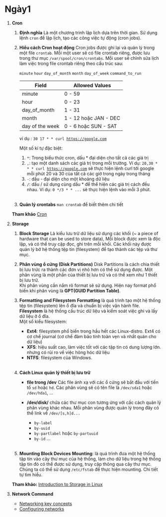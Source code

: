# Ngày1
1. **Cron**
    1. **Định nghĩa**
        Là một chương trinh lập lịch dựa trên thời gian. Sử dụng lệnh <code>cron</code> để lập lịch, tạo các công việc tự động (cron jobs).
        <br>
    
    2. **Hiểu cách Cron hoạt động**
        Cron jobs được ghi lại và quản lý trong một file <code>crontab</code>. Mỗi một user sẽ có file crontab riêng, được lưu trong thư mục <code>/var/spool/cron/crontabs</code>. Mỗi user sẽ chỉnh sửa lịch làm việc trong file crontab riêng theo cấu trúc sau:

        <code>minute</code> <code>hour</code> <code>day_of_month</code> <code>month</code> <code>day_of_week</code> <code>command_to_run</code>

        | Field | Allowed Values |
        | --- | --- |
        | minute | 0 - 59 |
        | hour | 0 - 23 |
        | day_of_month | 1 - 31 |
        | month | 1 - 12 hoặc JAN - DEC |
        | day of the week | 0 - 6 hoặc SUN - SAT|

        ví dụ : <code>30 17 * * curl https://google.com</code>

        Một số kí tự đặc biệt:
        1. <code>*</code>: Trong biểu thức cron, dấu * đại diện cho tất cả các giá trị
        2. <code>,</code>: tạo một danh sách các giá trị trong mỗi trường. Ví dụ: <code>20,30 * * * curl https://google.com</code> sẽ thực hiện lệnh curl tới google mỗi phút 20 và 30 của tất cả các giờ trong ngày trong tháng
        3. <code>-</code>: dấu - đại diện cho một khoảng dữ liệu
        4. <code>/</code>: dấu / sử dụng cùng dấu * để thể hiện các giá trị cách đều nhau. Ví dụ: <code>0 */3 * * ...</code> sẽ thực hiện lệnh vào mỗi 3 phút.
        <br>
    
    3. **Quản lý crontabs**
        <code>man crontab</code> để biết thêm chi tiết
        <br>

    **Tham khảo**
    [Cron](https://www.digitalocean.com/community/tutorials/how-to-use-cron-to-automate-tasks-ubuntu-1804)
    <br>

2. **Storage**
    1. **Block Storage**
        Là kiểu lưu trữ dữ liệu sử dụng các khối (~ a piece of hardware that can be used to store data), Mỗi block được xem là độc lập, và có thể truy cập đọc, ghi trên mỗi khối. Các khối này được quản lý bở hệ thống tệp tin (filesystem) để tạo thành các tệp và thư mục.
        <br>
    2. **Phân vùng ổ cứng (Disk Partitions)**
        Disk Partitions là cách chia thiết bị lưu trức ra thành các đơn vị nhỏ hơn có thể sử dụng được. Một phân vùng là một phần của thiết bị lưu trữ và có thể xem như 1 thiết bị lưu trữ.
        <br>
        Khi phân vùng cần nắm rõ format sẽ sử dụng. Hiện nay format phổ biến khi phân vùng là **GPT(GUID Partition Table)**. 
        <br>
    3. **Formatting and Filesystem**
        **Formatting** là quá trình tạo một hệ thống tệp tin (filesystem) lên ổ đĩa và chuẩn bị việc vận hành file.
        **Filesystem** là hệ thống cấu trúc dữ liệu và kiểm soát việc ghi và lấy dữ liệu ở ổ đĩa.
        <br>
        Một số kiểu filesystem:
        - **Ext4**: filesystem phổ biến trong hầu hết các Linux-distro. Ext4 có cơ chế journal (cơ chế đảm bảo tính toàn vẹn và nhất quán cho dữ liệu)
        - **XFS**: hiệu suất cao, làm việc tốt với các tập tin có dung lượng lớn. nhưng có rủi ro về việc hỏng hóc dữ liệu
        - **NTFS**: filesystem của Windows.
        <br>
    4. **Cách Linux quản lý thiết bị lưu trữ**
        - **file trong /dev** 
            Các file ánh xạ với các ổ cứng sẽ bắt đầu với tiền tố <code>sd</code> hoặc <code>hd</code>. 
            Các phân vùng sẽ có tên file là <code>/dev/sda1</code> hoặc <code>/dev/hda1</code>, ...

        - **/dev/disk/**
            chứa các thư mục con tương ứng với cấc cách quản lý phân vùng khác nhau. Mỗi phân vùng được quản lý trong đây có thể link về <code>/dev/[s,h]d...</code>
            - <code>by-label</code>
            - <code>by-uuid</code>
            - <code>by-partlabel</code> hoặc <code>by-partuuid</code>
            - <code>by-id</code>
            ...
            <br>

    5. **Mounting Block Devices**
        **Mounting**: là quá trình đưa một hệ thống tập tin vào cây thư mục của hệ thống, làm cho dữ liệu trong hệ thống tập tin đó có thể được sử dụng, truy cập thông qua cây thư mục.
        Chúng ta có thể sử dụng <code>/etc/fstab</code> để thực hiện mounting. Chi tiết tự tìm hiểu.
        <br>

    **Tham khảo:** [Introduction to Storage in Linux](https://www.digitalocean.com/community/tutorials/an-introduction-to-storage-terminology-and-concepts-in-linux#making-mounts-permanent-with-etc-fstab)
    <br>
3. **Network Command**
    - [Networking key concepts](https://ubuntu.com/server/docs/networking-key-concepts)
    - [Configuring networks](https://ubuntu.com/server/docs/configuring-networks)
    